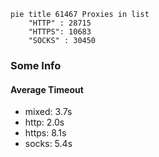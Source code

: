 
```mermaid
pie title 61467 Proxies in list
    "HTTP" : 28715
    "HTTPS": 10683
    "SOCKS" : 30450
```

### Some Info
#### Average Timeout

- mixed: 3.7s
- http: 2.0s
- https: 8.1s
- socks: 5.4s